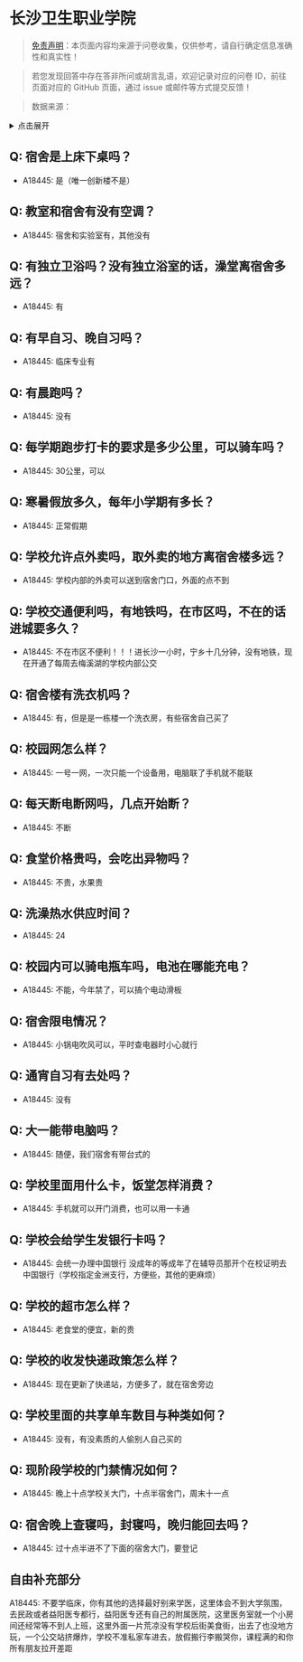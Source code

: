 # 长沙卫生职业学院

> [免责声明](https://colleges.chat/#_3)：本页面内容均来源于问卷收集，仅供参考，请自行确定信息准确性和真实性！

> 若您发现回答中存在答非所问或胡言乱语，欢迎记录对应的问卷 ID，前往页面对应的 GitHub 页面，通过 issue 或邮件等方式提交反馈！

> 数据来源：

<details><summary>点击展开</summary>
<ul>
<li>A18445: 匿名 (2023 年 06 月)</li>
</ul>
</details>

## Q: 宿舍是上床下桌吗？

- A18445: 是（唯一创新楼不是）

## Q: 教室和宿舍有没有空调？

- A18445: 宿舍和实验室有，其他没有

## Q: 有独立卫浴吗？没有独立浴室的话，澡堂离宿舍多远？

- A18445: 有

## Q: 有早自习、晚自习吗？

- A18445: 临床专业有

## Q: 有晨跑吗？

- A18445: 没有

## Q: 每学期跑步打卡的要求是多少公里，可以骑车吗？

- A18445: 30公里，可以

## Q: 寒暑假放多久，每年小学期有多长？

- A18445: 正常假期

## Q: 学校允许点外卖吗，取外卖的地方离宿舍楼多远？

- A18445: 学校内部的外卖可以送到宿舍门口，外面的点不到

## Q: 学校交通便利吗，有地铁吗，在市区吗，不在的话进城要多久？

- A18445: 不在市区不便利！！！进长沙一小时，宁乡十几分钟，没有地铁，现在开通了每周去梅溪湖的学校内部公交

## Q: 宿舍楼有洗衣机吗？

- A18445: 有，但是是一栋楼一个洗衣房，有些宿舍自己买了

## Q: 校园网怎么样？

- A18445: 一号一网，一次只能一个设备用，电脑联了手机就不能联

## Q: 每天断电断网吗，几点开始断？

- A18445: 不断

## Q: 食堂价格贵吗，会吃出异物吗？

- A18445: 不贵，水果贵

## Q: 洗澡热水供应时间？

- A18445: 24

## Q: 校园内可以骑电瓶车吗，电池在哪能充电？

- A18445: 不能，今年禁了，可以搞个电动滑板

## Q: 宿舍限电情况？

- A18445: 小锅电吹风可以，平时查电器时小心就行

## Q: 通宵自习有去处吗？

- A18445: 没有

## Q: 大一能带电脑吗？

- A18445: 随便，我们宿舍有带台式的

## Q: 学校里面用什么卡，饭堂怎样消费？

- A18445: 手机就可以开门消费，也可以用一卡通

## Q: 学校会给学生发银行卡吗？

- A18445: 会统一办理中国银行 没成年的等成年了在辅导员那开个在校证明去中国银行（学校指定金洲支行，方便些，其他的更麻烦）

## Q: 学校的超市怎么样？

- A18445: 老食堂的便宜，新的贵

## Q: 学校的收发快递政策怎么样？

- A18445: 现在更新了快递站，方便多了，就在宿舍旁边

## Q: 学校里面的共享单车数目与种类如何？

- A18445: 没有，有没素质的人偷别人自己买的

## Q: 现阶段学校的门禁情况如何？

- A18445: 晚上十点学校关大门，十点半宿舍门，周末十一点

## Q: 宿舍晚上查寝吗，封寝吗，晚归能回去吗？

- A18445: 过十点半进不了下面的宿舍大门，要登记

## 自由补充部分

A18445: 不要学临床，你有其他的选择最好别来学医，这里体会不到大学氛围，去民政或者益阳医专都行，益阳医专还有自己的附属医院，这里医务室就一个小房间还经常等不到人上班，这里外面一片荒凉没有学校后街美食街，出去了也没地方玩，一个公交站挤爆炸，学校不准私家车进去，放假搬行李搬哭你，课程满的和你所有朋友拉开差距